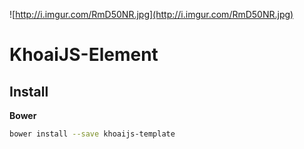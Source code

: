 ![http://i.imgur.com/RmD50NR.jpg](http://i.imgur.com/RmD50NR.jpg)

# KhoaiJS-Element

## Install

**Bower**

```bash
bower install --save khoaijs-template
```